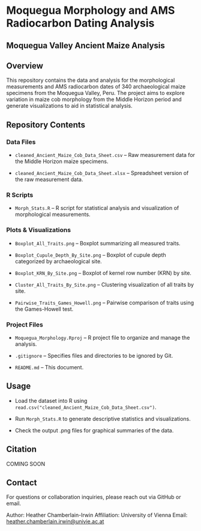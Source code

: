 # Moquegua Morphology and AMS Radiocarbon Dating Analysis
## Moquegua Valley Ancient Maize Analysis

## Overview

This repository contains the data and analysis for the morphological measurements and AMS radiocarbon dates of 340 archaeological maize specimens from the Moquegua Valley, Peru. The project aims to explore variation in maize cob morphology from the Middle Horizon period and generate visualizations to aid in statistical analysis.

## Repository Contents

### Data Files

- `cleaned_Ancient_Maize_Cob_Data_Sheet.csv` – Raw measurement data for the Middle Horizon maize specimens.

- `cleaned_Ancient_Maize_Cob_Data_Sheet.xlsx` – Spreadsheet version of the raw measurement data.

### R Scripts

- `Morph_Stats.R` – R script for statistical analysis and visualization of morphological measurements.

### Plots & Visualizations

- `Boxplot_All_Traits.png` – Boxplot summarizing all measured traits.

- `Boxplot_Cupule_Depth_By_Site.png` – Boxplot of cupule depth categorized by archaeological site.

- `Boxplot_KRN_By_Site.png` – Boxplot of kernel row number (KRN) by site.

- `Cluster_All_Traits_By_Site.png` – Clustering visualization of all traits by site.

- `Pairwise_Traits_Games_Howell.png` – Pairwise comparison of traits using the Games-Howell test.

### Project Files

- `Moquegua_Morphology.Rproj` – R project file to organize and manage the analysis.

- `.gitignore` – Specifies files and directories to be ignored by Git.

- `README.md` – This document.

## Usage

- Load the dataset into R using `read.csv("cleaned_Ancient_Maize_Cob_Data_Sheet.csv")`.

- Run `Morph_Stats.R` to generate descriptive statistics and visualizations.

- Check the output .png files for graphical summaries of the data.

## Citation

COMING SOON

## Contact

For questions or collaboration inquiries, please reach out via GitHub or email.

Author: Heather Chamberlain-Irwin Affiliation: University of Vienna Email: heather.chamberlain.irwin@univie.ac.at

